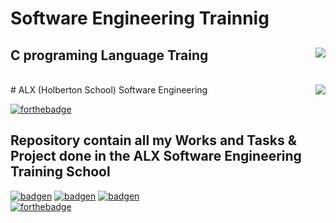 # Software Engineering Trainnig
## C programing Language Traing <img align='right' src="https://cka.collectiva.in/Content/images/CourseImages/9.png">
</br>
# ALX (Holberton School) Software Engineering  <img align='right' src="https://pbs.twimg.com/profile_images/1598046444467982352/zgotfroP_400x400.jpg">
</br>

[![forthebadge](https://forthebadge.com/images/badges/built-with-love.svg)](https://forthebadge.com)
## Repository contain all my Works and Tasks &amp; Project done in the ALX Software Engineering Training School

[![badgen](https://badgen.net/badge/icon/terminal?icon=terminal&label)](https://badgen.net)
[![badgen](https://badgen.net/badge/icon/git?icon=git&label)](https://badgen.ne)
[![badgen](https://badgen.net/badge/icon/git?icon=git&label)](https://badgen.ne)
</br>
[![forthebadge](https://forthebadge.com/images/badges/made-with-c.svg)](https://forthebadge.com)                                                                                     
